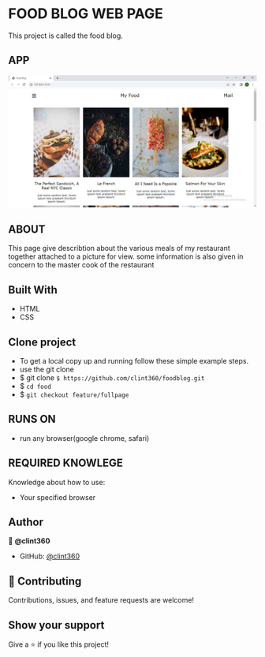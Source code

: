 # FOOD BLOG WEB PAGE

This project is called the food blog.

## APP
![FOOD](assets/images/capture.JPG)
## ABOUT

This page give describtion about the various meals of my restaurant together attached
to a picture for view. some information is also given in concern to the master cook of the restaurant

## Built With
- HTML
- CSS

## Clone project

- To get a local copy up and running follow these simple example steps.
- use the git clone
- $ git clone `$ https://github.com/clint360/foodblog.git`
- $ `cd food`
- $ `git checkout feature/fullpage`

## RUNS ON

- run any browser(google chrome, safari)

## REQUIRED KNOWLEGE

Knowledge about how to use:
- Your specified browser


## Author

👤 **@clint360**

- GitHub: [@clint360](https://github.com/clint360/)

## 🤝 Contributing

Contributions, issues, and feature requests are welcome!

## Show your support

Give a ⭐️ if you like this project!
